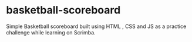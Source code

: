 # basketball-scoreboard
 Simple Basketball scoreboard built using HTML , CSS and JS as a practice challenge while learning on Scrimba.

